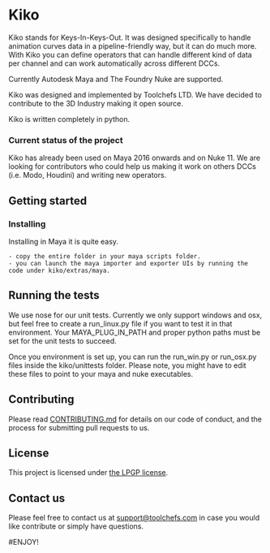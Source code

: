 # Kiko

Kiko stands for Keys-In-Keys-Out. It was designed specifically to handle animation curves data in a pipeline-friendly way, but it can do much more.
With Kiko you can define operators that can handle different kind of data per channel and can work automatically across different DCCs.

Currently Autodesk Maya and The Foundry Nuke are supported. 

Kiko was designed and implemented by Toolchefs LTD. We have decided to contribute to the 3D Industry making it open source.

Kiko is written completely in python.

### Current status of the project

Kiko has already been used on Maya 2016 onwards and on Nuke 11. 
We are looking for contributors who could help us making it work on others DCCs (i.e. Modo, Houdini) and writing new operators.

## Getting started

### Installing
Installing in Maya it is quite easy.
```
- copy the entire folder in your maya scripts folder.
- you can launch the maya importer and exporter UIs by running the code under kiko/extras/maya.
```

## Running the tests
We use nose for our unit tests. Currently we only support windows and osx, but feel free to create a run_linux.py file if you want to test it in that environment.
Your MAYA_PLUG_IN_PATH and proper python paths must be set for the unit tests to succeed.

Once you environment is set up, you can run the run_win.py or run_osx.py files inside the kiko/unittests folder. Please note, you might have to edit these files to point to your maya and nuke executables.

## Contributing

Please read [CONTRIBUTING.md]() for details on our code of conduct, and the process for submitting pull requests to us.

## License

This project is licensed under [the LPGP license](http://www.gnu.org/licenses/).

## Contact us

Please feel free to contact us at support@toolchefs.com in case you would like contribute or simply have questions.

#ENJOY!





